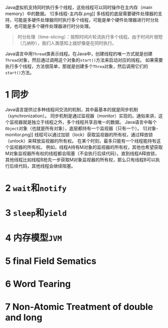 Java虚拟机支持同时执行多个线程，这些线程可以同时操作在主内存（main memory）中的数据。
![[多线程-主内存.png]]
多线程的底层需要硬件处理器的支持，可能是多硬件处理器同时执行多个线程，可能是单个硬件处理器进行时分处理，也可能是多个硬件处理器进行时分处理。
> 时分处理（time-slicing）：按照时间片轮流执行多个线程。由于时间片很短（几纳秒），我们人类感知上就好像是在同时执行。

Java语言中用`Thread`类表示线程。在Java中，创建线程的唯一方式就是创建`Thread`对象，然后通过调用这个对象的`start()`方法来启动对应的线程。
如果需要执行多个线程，方法很简单，那就是创建多个`Threa`对象，然后调用它们的`start()`方法。
# 1 同步
Java语言提供过多种线程间交流的机制，其中最基本的就是同步机制（synchronization）。
同步机制是通过监视器（monitor）实现的。通俗来讲，这个监视器就是独立于线程之外，多个线程共享且唯一的数据。
Java语言中每个`Object`对象（也就是所有对象），底层都持有一个监视器（只有一个）。
![[对象-monitor.png]]
线程可以通过加锁（lock）获取监视器的所有权，通过释放锁（unlock）来释放监视器的所有权。
在某个时刻，最多只能有一个线程能持有这个监视器的所有权。
例如，线程A持有M对象的监视器的所有权，其他也希望获取M对象监视器所有权的线程都会阻塞（不会执行后续代码）。直到线程A释放锁，其他线程比如线程B抢先一步获取M对象监视器的所有权，那么只有线程B可以执行后续代码，其他线程会继续阻塞。
# 2 `wait`和`notify`
# 3 `sleep`和`yield`
# 4 内存模型`JVM`
# 5 final Field Sematics
# 6 Word Tearing
# 7 Non-Atomic Treatment of double and long